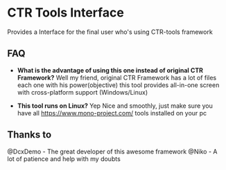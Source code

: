 # CTR Tools Interface

Provides a Interface for the final user who's using CTR-tools framework

## FAQ

* **What is the advantage of using this one instead of original CTR Framework?**
Well my friend, original CTR Framework has a lot of files each one with his power(objective) this tool provides all-in-one screen
with cross-platform support (Windows/Linux)

* **This tool runs on Linux?**
Yep Nice and smoothly, just make sure you have all https://www.mono-project.com/ tools installed on your pc

## Thanks to

@DcxDemo - The great developer of this awesome framework
@Niko - A lot of patience and help with my doubts

